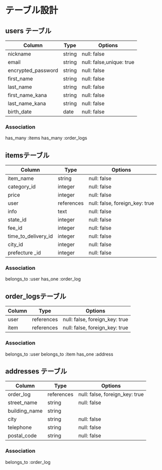 # テーブル設計

## users テーブル

| Column             | Type   | Options             |
| ------------------ | ------ | -----------         |
| nickname           | string | null: false             |
| email              | string | null: false,unique: true|
| encrypted_password | string | null: false             |
| first_name         | string | null: false             |
| last_name          | string | null: false             |
| first_name_kana    | string | null: false             |
| last_name_kana     | string | null: false             |
| birth_date         | date   | null: false             |


### Association

has_many :items
has_many :order_logs


##  itemsテーブル

| Column                              | Type       | Options                     |
| ------------------                  | ------     | -----------                 |
| item_name                           | string     | null: false                 |
| category_id                         | integer    | null: false                 |
| price                               | integer    | null: false                 |
| user                                | references | null: false, foreign_key: true  |
| info                                | text       | null: false                 |
| state_id                            | integer    | null: false                 |
| fee_id                              | integer    | null: false                 |
| time_to_delivery_id                 | integer    | null: false                 |
| city_id                             | integer    | null: false                 |
| prefecture _id                      | integer    | null: false                 |
 

### Association

belongs_to  :user
has_one :order_log

## order_logsテーブル

| Column             | Type      | Options         |
| ------------------ | ------    | -----------     |
| user               | references    | null: false, foreign_key: true|
| item               | references    | null: false, foreign_key: true|

### Association
belongs_to :user
belongs_to :item
has_one :address

## addresses テーブル

| Column             | Type       | Options                           |
| ------------------ | ------     | -----------                       |
| order_log          |references  | null: false, foreign_key: true          |
| street_name        | string     | null: false                          |
| building_name      | string     |                                 |
| city               | string     | null: false                          |
| telephone          | string     | null: false                         |
| postal_code        | string     | null: false                          |




### Association
belongs_to :order_log